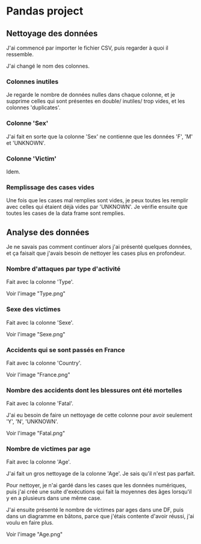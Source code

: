 # Pandas project



## Nettoyage des données

J'ai commencé par importer le fichier CSV, puis regarder à quoi il ressemble.

J'ai changé le nom des colonnes.


### Colonnes inutiles

Je regarde le nombre de données nulles dans chaque colonne, et je supprime celles qui sont présentes en double/ inutiles/ trop vides, et les colonnes 'duplicates'.


### Colonne 'Sex'

J'ai fait en sorte que la colonne 'Sex' ne contienne que les données 'F', 'M' et 'UNKNOWN'.


### Colonne 'Victim'

Idem.


### Remplissage des cases vides

Une fois que les cases mal remplies sont vides, je peux toutes les remplir avec celles qui étaient déjà vides par 'UNKNOWN'. Je vérifie ensuite que toutes les cases de la data frame sont remplies.



## Analyse des données


Je ne savais pas comment continuer alors j'ai présenté quelques données, et ça faisait que j'avais besoin de nettoyer les cases plus en profondeur.


### Nombre d'attaques par type d'activité

Fait avec la colonne 'Type'.

Voir l'image "Type.png"


### Sexe des victimes

Fait avec la colonne 'Sexe'.

Voir l'image "Sexe.png"


### Accidents qui se sont passés en France

Fait avec la colonne 'Country'.

Voir l'image "France.png"


### Nombre des accidents dont les blessures ont été mortelles 

Fait avec la colonne 'Fatal'.

J'ai eu besoin de faire un nettoyage de cette colonne pour avoir seulement 'Y', 'N', 'UNKNOWN'.

Voir l'image "Fatal.png"


### Nombre de victimes par age

Fait avec la colonne 'Age'.

J'ai fait un gros nettoyage de la colonne 'Age'. Je sais qu'il n'est pas parfait.

Pour nettoyer, je n'ai gardé dans les cases que les données numériques, puis j'ai créé une suite d'exécutions qui fait la moyennes des âges lorsqu'il y en a plusieurs dans une même case.

J'ai ensuite présenté le nombre de victimes par ages dans une DF, puis dans un diagramme en bâtons, parce que j'étais contente d'avoir réussi, j'ai voulu en faire plus.

Voir l'image "Age.png"


